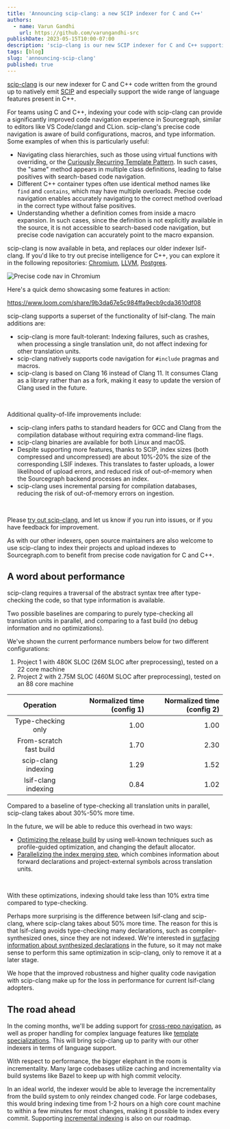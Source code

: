 ```yaml
---
title: 'Announcing scip-clang: a new SCIP indexer for C and C++'
authors:
  - name: Varun Gandhi
    url: https://github.com/varungandhi-src
publishDate: 2023-05-15T10:00-07:00
description: 'scip-clang is our new SCIP indexer for C and C++ supporting precise code navigation in Sourcegraph, supporting a wide variety of language features.'
tags: [blog]
slug: 'announcing-scip-clang'
published: true
---
```


[scip-clang](https://github.com/sourcegraph/scip-clang) is our new indexer
for C and C++ code written from the ground up to natively emit [SCIP](https://github.com/sourcegraph/scip)
and especially support the wide range of language features present in C++.

For teams using C and C++,
indexing your code with scip-clang can provide
a significantly improved code navigation experience in Sourcegraph,
similar to editors like VS Code/clangd and CLion.
scip-clang's precise code navigation is aware of build configurations,
macros, and type information.
Some examples of when this is particularly useful:
- Navigating class hierarchies, such as those using virtual functions
  with overriding, or the
  [Curiously Recurring Template Pattern](https://en.wikipedia.org/wiki/Curiously_recurring_template_pattern).
  In such cases, the "same" method appears in multiple class
  definitions, leading to false positives with search-based code navigation.
- Different C++ container types often use identical method names
  like `find` and `contains`, which may have multiple overloads.
  Precise code navigation enables accurately navigating
  to the correct method overload in the correct type
  without false positives.
- Understanding whether a definition comes from inside a macro expansion.
  In such cases, since the definition is not explicitly available
  in the source, it is not accessible to search-based code navigation,
  but precise code navigation can accurately point to the macro expansion.

scip-clang is now available in beta, and replaces our older indexer lsif-clang.
If you'd like to try out precise intelligence for C++, you can explore it
in the following repositories:
[Chromium](https://sourcegraph.com/github.com/chromium/chromium@b21c706/-/blob/base/atomic_ref_count.h?L19:7-19:21#tab=references),
[LLVM](https://sourcegraph.com/github.com/llvm/llvm-project@39a0677/-/blob/llvm/include/llvm/Support/raw_ostream.h?L52:7-52:18#tab=references),
[Postgres](https://sourcegraph.com/github.com/postgres/postgres@63932a6d38e5dfa6df2a51a04b7314ec1e4d3de7/-/blob/src/backend/optimizer/plan/setrefs.c?L289:21-289:32#tab=references).

![Precise code nav in Chromium](https://github.com/sourcegraph/scip-clang/assets/93103176/55ec1429-eef0-4b7d-a99a-0c3c6af23e92)

Here's a quick demo showcasing some features in action:

https://www.loom.com/share/9b3da67e5c984ffa9ecb9cda3610df08

scip-clang supports a superset of the functionality of lsif-clang.
The main additions are:

- scip-clang is more fault-tolerant: Indexing failures, such as crashes,
  when processing a single translation unit, do not affect indexing
  for other translation units.
- scip-clang natively supports code navigation for `#include` pragmas and macros.
- scip-clang is based on Clang 16 instead of Clang 11.
  It consumes Clang as a library rather than as a fork,
  making it easy to update the version of Clang used in the future.
<br/>

Additional quality-of-life improvements include:

- scip-clang infers paths to standard headers for GCC and Clang
  from the compilation database without requiring extra command-line flags.
- scip-clang binaries are available for both Linux and macOS.
- Despite supporting more features, thanks to SCIP, index sizes
  (both compressed and uncompressed) are about
  10%-20% the size of the corresponding LSIF indexes.
  This translates to faster uploads, a lower likelihood of upload errors,
  and reduced risk of out-of-memory when the Sourcegraph backend
  processes an index.
- scip-clang uses incremental parsing for compilation databases,
  reducing the risk of out-of-memory errors on ingestion.
<br/>

Please [try out scip-clang](https://github.com/sourcegraph/scip-clang),
and let us know if you run into issues,
or if you have feedback for improvement.

As with our other indexers, open source maintainers are also welcome
to use scip-clang to index their projects
and upload indexes to Sourcegraph.com
to benefit from precise code navigation for C and C++.

## A word about performance

scip-clang requires a traversal of the abstract syntax tree
after type-checking the code, so that type information is available.

Two possible baselines are comparing to purely type-checking
all translation units in parallel, and comparing to a fast build
(no debug information and no optimizations).

We've shown the current performance numbers below for two
different configurations:
1. Project 1 with 480K SLOC (26M SLOC after preprocessing), tested on a 22 core machine
2. Project 2 with 2.75M SLOC (460M SLOC after preprocessing), tested on an 88 core machine

|  Operation              | Normalized time (config 1) | Normalized time (config 2) |
|:-----------------------:|---------------------------:|---------------------------:|
| Type-checking only      |                       1.00 |                       1.00 |
| From-scratch fast build |                       1.70 |                       2.30 |
| scip-clang indexing     |                       1.29 |                       1.52 |
| lsif-clang indexing     |                       0.84 |                       1.02 |

Compared to a baseline of type-checking all translation units in parallel,
scip-clang takes about 30%-50% more time.

In the future, we will be able to reduce this overhead in two ways:
- [Optimizing the release build](https://github.com/sourcegraph/scip-clang/issues/27)
  by using well-known techniques such as profile-guided optimization,
  and changing the default allocator.
- [Parallelizing the index merging step](https://github.com/sourcegraph/scip-clang/issues/139),
  which combines information about forward declarations
  and project-external symbols across translation units.
<br/>

With these optimizations, indexing should take less than 10%
extra time compared to type-checking.

Perhaps more surprising is the difference between lsif-clang
and scip-clang, where scip-clang takes about 50% more time.
The reason for this is that lsif-clang
avoids type-checking many declarations,
such as compiler-synthesized ones, since they are not indexed.
We're interested in [surfacing information about synthesized declarations](https://github.com/sourcegraph/scip/issues/117#issuecomment-1422654456) in the future,
so it may not make sense to perform this same optimization in scip-clang,
only to remove it at a later stage. 

We hope that the improved robustness and
higher quality code navigation with scip-clang
make up for the loss in performance for current lsif-clang adopters.

## The road ahead

In the coming months,
we'll be adding support for
[cross-repo navigation](https://github.com/sourcegraph/scip-clang/issues/184),
as well as proper handling for complex language features
like [template specializations](https://github.com/sourcegraph/scip-clang/issues/278).
This will bring scip-clang up to parity
with our other indexers in terms of language support.

With respect to performance,
the bigger elephant in the room is incrementality.
Many large codebases utilize caching and incrementality
via build systems like Bazel
to keep up with high commit velocity.

In an ideal world, the indexer would be able to leverage
the incrementality from the build system to only reindex changed code.
For large codebases, this would bring indexing time from 1-2 hours
on a high core count machine to within a few minutes for most changes,
making it possible to index every commit.
Supporting [incremental indexing](https://github.com/sourcegraph/scip-clang/issues/183)
is also on our roadmap.
